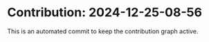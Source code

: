 # Contribution: 2024-12-25-08-56
This is an automated commit to keep the contribution graph active.
